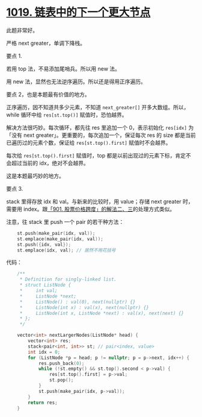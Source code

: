 # [1019. 链表中的下一个更大节点](https://leetcode.cn/problems/next-greater-node-in-linked-list/)

此题非常好。

严格 next greater，单调下降栈。

要点 1.

若用 top 法，不易添加尾哨兵。所以用 new 法。

用 new 法，显然也无法逆序遍历。所以还是得用正序遍历。

要点 2，也是本题最有价值的地方。

正序遍历，因不知道共多少元素，不知道 `next_greater[]` 开多大数组。所以，while 循环中给 `res[st.top()]` 赋值时，恐怕越界。

解决方法很巧妙。每次循环，都先往 res 里追加一个 0，表示初始化 `res[idx]` 为「没有 next greater」。更重要的，每次追加一个，保证每次 res 的 size 都是当前已遍历过的元素个数，保证给 `res[st.top().first]` 赋值时不会越界。

每次给 `res[st.top().first]` 赋值时，top 都是以前出现过的元素下标，肯定不会超过当前的 idx，绝对不会越界。

这是本题最巧妙的地方。

要点 3.

stack 里得存放 idx 和 val。与新来的比较时，用 value；存储 next greater 时，需要用 index。跟[「901. 股票价格跨度」的解法二、三](leet-901-股票价格跨度.md)的处理方式类似。

注意，往 stack 里 push 一个 pair 的若干种方法：

```cpp
    st.push(make_pair(idx, val));
    st.emplace(make_pair(idx, val));
    st.push({idx, val});
    st.emplace(idx, val); // 居然不用花括号
```

代码：

```cpp
    /**
     * Definition for singly-linked list.
     * struct ListNode {
     *     int val;
     *     ListNode *next;
     *     ListNode() : val(0), next(nullptr) {}
     *     ListNode(int x) : val(x), next(nullptr) {}
     *     ListNode(int x, ListNode *next) : val(x), next(next) {}
     * };
     */

    vector<int> nextLargerNodes(ListNode* head) {
        vector<int> res;
        stack<pair<int, int>> st; // pair<index, value>
        int idx = 0;
        for (ListNode *p = head; p != nullptr; p = p->next, idx++) {
            res.push_back(0);
            while (!st.empty() && st.top().second < p->val) {
                res[st.top().first] = p->val;
                st.pop();
            }
            st.push(make_pair(idx, p->val));
        }
        return res;
    }
```
